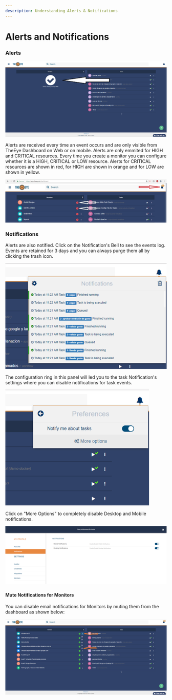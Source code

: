 ```yaml
---
description: Understanding Alerts & Notifications
---
```


# Alerts and Notifications

### Alerts

![Dashboard \(No alerts Shown\)](.gitbook/assets/image.png)

Alerts are received every time an event occurs and are only visible from TheEye Dashboard on Web or on mobile. Alerts are only emmited for HIGH and CRITICAL resources. Every time you create a monitor you can configure whether it is a HIGH, CRITICAL or LOW resource. Alerts for CRITICAL resources are shown in red, for HIGH are shown in orange and for LOW are shown in yellow.

![Dashboard](.gitbook/assets/alertsandnotifications.jpg)

### Notifications

Alerts are also notified. Click on the Notification's Bell to see the events log. Events are retained for 3 days and you can always purge them all by clicking the trash icon.

![Notifications Panel](.gitbook/assets/image%20%282%29.png)

The configuration ring in this panel will led you to the task Notification's settings where you can disable notifications for task events.

![Notification Preferences](.gitbook/assets/image%20%283%29.png)

Click on "More Options" to completely disable Desktop and Mobile notifications.

![Settings --&amp;gt; Notifications](.gitbook/assets/image%20%281%29.png)

### 

#### Mute Notifications for Monitors 

You can disable email notifications for Monitors by muting them from the dashboard as shown below:

![](.gitbook/assets/mute-monitors.jpg)









